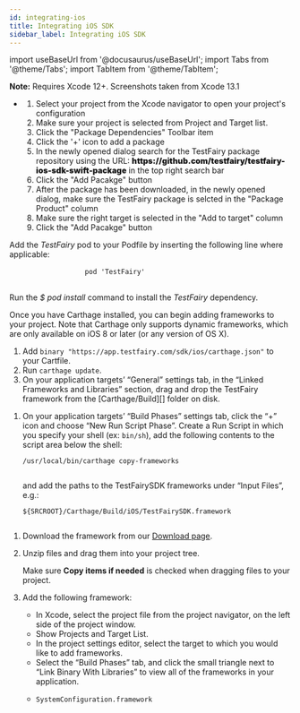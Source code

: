 ```yaml
---
id: integrating-ios
title: Integrating iOS SDK
sidebar_label: Integrating iOS SDK
---
```


import useBaseUrl from '@docusaurus/useBaseUrl';
import Tabs from '@theme/Tabs';
import TabItem from '@theme/TabItem';

<Tabs groupId="sdk">
  <TabItem value="swift" label="Swift Package Manager" default>
    <p><b>Note:</b> Requires Xcode 12+. Screenshots taken from Xcode 13.1</p>
      <p>
        <ul>
          <li>
            <p>
              <ol>
                <li>Select your project from the Xcode navigator to open your project's configuration</li>
                <li>Make sure your project is selected from Project and Target list.</li>
                <li>Click the "Package Dependencies" Toolbar item</li>
                <li>Click the '+' icon to add a package</li>
                <li>In the newly opened dialog search for the TestFairy package repository using the URL: <span style="font-weight: 1000;">https://github.com/testfairy/testfairy-ios-sdk-swift-package</span> in the top right search bar</li>
                <li>Click the "Add Pacakge" button</li>
                <li>After the package has been downloaded, in the newly opened dialog, make sure the TestFairy package is selcted in the "Package Product" column</li>
                <li>Make sure the right target is selected in the "Add to target" column</li>
                <li>Click the "Add Pacakge" button</li>
              </ol>
            </p> 
          </li>
        </ul>
      </p>
  </TabItem>
  <TabItem value="cocoapods" label="Cocoapods">
    <p>Add the <em>TestFairy</em> pod to your Podfile by inserting the following line where applicable:</p>
      <pre>
				<code class=" hljs bash">pod <span class="hljs-string">'TestFairy'</span></code>
			</pre>
			<p>Run the <em>$ pod install</em> command to install the <em>TestFairy</em> dependency.</p>
  </TabItem>
  <TabItem value="carthage" label="Carthage">
    <p>Once you have Carthage installed, you can begin adding frameworks to your project. Note that Carthage only supports dynamic frameworks, which are only available on iOS 8 or later (or any version of OS X).
    </p>
    <ol>
      <li>Add <code>binary "https://app.testfairy.com/sdk/ios/carthage.json"</code> to your Cartfile.</li>
      <li>Run <code>carthage update</code>. </li>
      <li>On your application targets’ “General” settings tab, in the “Linked Frameworks and Libraries” section, drag and drop the TestFairy framework from the [Carthage/Build][] folder on disk.</li>
    </ol>
    <ol>
      <li>
        <p>On your application targets’ “Build Phases” settings tab, click the “+” icon and choose “New Run Script Phase”. Create a Run Script in which you specify your shell (ex: <code>bin/sh</code>), add the following contents to the script area below the shell:</p>
        <pre><code class="language-sh hljs perl">/usr/<span class="hljs-keyword">local</span>/bin/carthage copy-frameworks
				</code></pre>
        <p>and add the paths to the TestFairySDK frameworks under “Input Files”, e.g.:</p>
        <pre><code class=" hljs bash"><span class="hljs-variable">${SRCROOT}</span>/Carthage/Build/iOS/TestFairySDK.framework
				</code></pre>
      </li>
    </ol>
  </TabItem>
  <TabItem value="manual" label="Manual">
    <ol>
      <li>Download the framework from our <a href="https://app.testfairy.com/sdk/ios/" target="_blank">Download page</a>.</li>
      <li>
        <p>Unzip files and drag them into your project tree.</p>
        <p>Make sure <strong>Copy items if needed</strong> is checked when dragging files to your project.</p>
      </li>
      <li>
        <p>Add the following framework:
        </p>
        <p>
          <ul>
            <li>In Xcode, select the project file from the project navigator, on the left side of the project window.</li>
            <li>Show Projects and Target List.</li>
            <li>In the project settings editor, select the target to which you would like to add frameworks.</li>
            <li>Select the “Build Phases” tab, and click the small triangle next to “Link Binary With Libraries” to view all of the frameworks in your application.</li>
          </ul>
        </p>
          <ul>
            <li><code>SystemConfiguration.framework</code></li>
          </ul>
        </li>
      </ol>
  </TabItem>
</Tabs>

